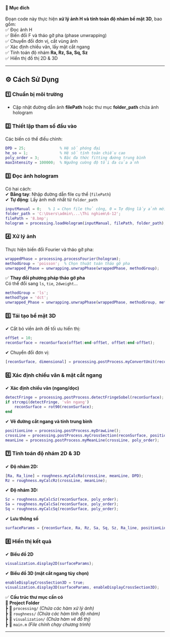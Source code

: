 ####
#### 🔹 **Mục đích**
Đoạn code này thực hiện **xử lý ảnh H và tính toán độ nhám bề mặt 3D**, bao gồm:  
✅ Đọc ảnh H  
✅ Biến đổi F và tháo gỡ pha (phase unwrapping)  
✅ Chuyển đổi đơn vị, cắt vùng ảnh  
✅ Xác định chiều vân, lấy mặt cắt ngang  
✅ Tính toán độ nhám **Ra, Rz, Sa, Sq, Sz**  
✅ Hiển thị đồ thị 2D & 3D  

---

## ⚙ **Cách Sử Dụng**

### 1️⃣ **Chuẩn bị môi trường**
- Cập nhật đường dẫn ảnh **filePath** hoặc thư mục **folder_path** chứa ảnh hologram  

### 2️⃣ **Thiết lập tham số đầu vào**
Các biến có thể điều chỉnh:  
```matlab
DPD = 25;               % Hệ số phóng đại
he_so = 1;              % Hệ số tính toán chiều cao
poly_order = 3;         % Bậc đa thức fitting đường trung bình
maxIntensity = 100000;  % Ngưỡng cường độ tối đa của ảnh
```

### 3️⃣ **Đọc ảnh hologram**
Có hai cách:  
✔ **Bằng tay**: Nhập đường dẫn file cụ thể (`filePath`)  
✔ **Tự động**: Lấy ảnh mới nhất từ `folder_path`  
```matlab
inputManual = 0;   % 1 = Chọn file thủ công, 0 = Tự động lấy ảnh mới nhất
folder_path = 'C:\Users\admin\...\Thi nghiem\6-12';
filePath = '8.bmp';   
hologram = processing.loadHologram(inputManual, filePath, folder_path);
```

### 4️⃣ **Xử lý ảnh**
Thực hiện biến đổi Fourier và tháo gỡ pha:  
```matlab
wrappedPhase = processing.processFourier(hologram);
methodGroup = 'poisson';  % Chọn thuật toán tháo gỡ pha
unwrapped_Phase = unwrapping.unwrapPhase(wrappedPhase, methodGroup);
```
✅ **Thay đổi phương pháp tháo gỡ pha**  
Có thể đổi sang `ls`, `tie`, `2dweight`…  
```matlab
methodGroup = 'ls';
methodType = 'dct';
unwrapped_Phase = unwrapping.unwrapPhase(wrappedPhase, methodGroup, methodType);
```

### 5️⃣ **Tái tạo bề mặt 3D**
✔ Cắt bỏ viền ảnh để tối ưu hiển thị:  
```matlab
offSet = 10;
reconSurface = reconSurface(offSet:end-offSet, offSet:end-offSet);
```

✔ Chuyển đổi đơn vị:
```matlab
[reconSurface, dimensional] = processing.postProcess.myConvertUnit(reconSurface);
```

### 6️⃣ **Xác định chiều vân & mặt cắt ngang**
✔ **Xác định chiều vân (ngang/dọc)**  
```matlab
detectFringe = processing.postProcess.detectFringeSobel(reconSurface);
if strcmpi(detectFringe, 'vân ngang')
    reconSurface = rot90(reconSurface);
end
```
✔ **Vẽ đường cắt ngang và tính trung bình**  
```matlab
positionLine = processing.postProcess.myDrawLine();
crossLine = processing.postProcess.myCrossSection(reconSurface, positionLine);
meanLine = processing.postProcess.myMeanLine(crossLine, poly_order);
```

### 7️⃣ **Tính toán độ nhám 2D & 3D**
✔ **Độ nhám 2D:**  
```matlab
[Ra, Ra_line] = roughness.myCalcRa(crossLine, meanLine, DPD);
Rz = roughness.myCalcRz(crossLine, meanLine);
```
✔ **Độ nhám 3D:**  
```matlab
Sz = roughness.myCalcSz(reconSurface, poly_order);
Sa = roughness.myCalcSa(reconSurface, poly_order);
Sq = roughness.myCalcSq(reconSurface, poly_order);
```

✔ **Lưu thông số**  
```matlab
surfaceParams = {reconSurface, Ra, Rz, Sa, Sq, Sz, Ra_line, positionLine, crossLine, meanLine, dimensional, DPD};
```

### 8️⃣ **Hiển thị kết quả**
✔ **Biểu đồ 2D**  
```matlab
visualization.display2D(surfaceParams);
```
✔ **Biểu đồ 3D (mặt cắt ngang tùy chọn)**  
```matlab
enableDisplayCrossSection3D = true;   
visualization.display3D(surfaceParams, enableDisplayCrossSection3D);
```


✅ **Cấu trúc thư mục cần có**  
📂 **Project Folder**  
┣ 📂 `processing/` *(Chứa các hàm xử lý ảnh)*  
┣ 📂 `roughness/` *(Chứa các hàm tính độ nhám)*  
┣ 📂 `visualization/` *(Chứa hàm vẽ đồ thị)*  
┣ 📄 `main.m` *(File chính chạy chương trình)*  

---
